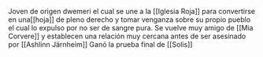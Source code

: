 Joven de origen dwemeri el cual se une a la [[Iglesia Roja]] para convertirse en una[[hoja]] de pleno derecho y tomar venganza sobre su propio pueblo el cual lo expulso por no ser de sangre pura.
Se vuelve muy amigo de [[Mia Corvere]] y establecen una relación muy cercana antes de ser asesinado por [[Ashlinn Järnheim]]
Ganó la prueba final de [[Solis]] 